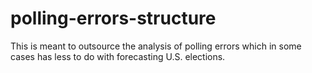 # polling-errors-structure
This is meant to outsource the analysis of polling errors which in some cases has less to do with forecasting U.S. elections.
